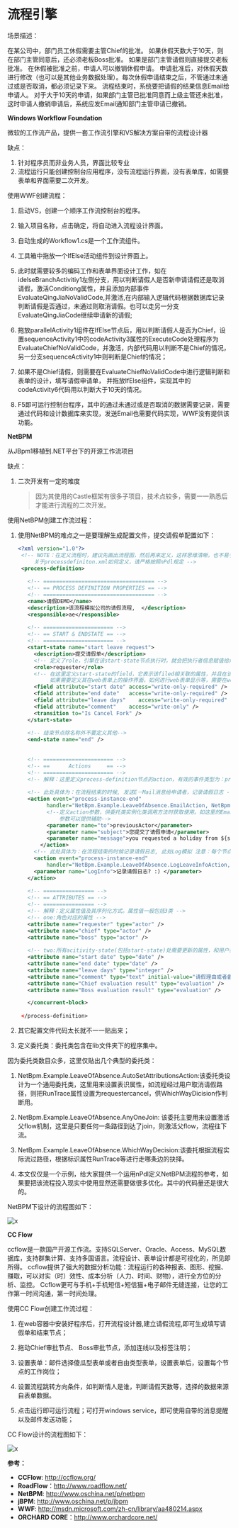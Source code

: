 # 流程引擎



场景描述：

在某公司中，部门员工休假需要主管Chief的批准。
如果休假天数大于10天，则 在部门主管同意后，还必须老板Boss批准。
如果是部门主管请假则直接提交老板批准。
在休假被批准之前，申请人可以撤销休假申请。
申请批准后，对休假天数进行修改（也可以是其他业务数据处理）。每次休假申请结束之后，不管通过未通过或是否取消，都必须记录下来。
流程结束时，系统要把请假的结果信息Email给申请人。
对于大于10天的申请，如果部门主管已批准同意而上级主管还未批准，这时申请人撤销申请后，系统应发Email通知部门主管申请已撤销。

**Windows Workflow Foundation**

微软的工作流产品，提供一套工作流引擎和VS解决方案自带的流程设计器

缺点：

1. 针对程序员而非业务人员，界面比较专业
2. 流程运行只能创建控制台应用程序，没有流程运行界面，没有表单库，如需要表单和界面需要二次开发。

使用WWF创建流程：

1. 启动VS，创建一个顺序工作流控制台的程序。

2. 输入项目名称，点击确定，将自动进入流程设计界面。

3. 自动生成的Workflow1.cs是一个工作流组件。

4. 工具箱中拖放一个IfElse活动组件到设计界面上。

5. 此时就需要较多的编码工作和表单界面设计工作，如在idelseBranchActivitiy1左侧分支，用以判断请假人是否新申请请假还是取消请假，激活Conditiong属性，并且添加内部事件EvaluateQingJiaNoValidCode,并激活,在内部输入逻辑代码根据数据库记录判断请假是否通过，未通过则取消请假。也可以走另一分支EvaluateQingJiaCode继续申请新的请假;

6. 拖放parallelActivity1组件在IfElse节点后，用以判断请假人是否为Chief，设置sequenceActivity1中的codeActivity3属性的ExecuteCode处理程序为EvaluateChiefNoValidCode，并激活，内部代码用以判断不是Chief的情况，另一分支sequenceActivity1中则判断是Chief的情况；

7. 如果不是Chief请假，则需要在EvaluateChiefNoValidCode中进行逻辑判断和表单的设计，填写请假申请单， 并拖放IfElse组件，实现其中的codeActivity6代码用以判断大于10天的情况。

8. F5即可运行控制台程序，其中的通过未通过或是否取消的数据需要记录，需要通过代码和设计数据库来实现，发送Email也需要代码实现，WWF没有提供该功能。

**NetBPM**

从JBpm1移植到.NET平台下的开源工作流项目

缺点：

1. 二次开发有一定的难度

   > 因为其使用的Castle框架有很多子项目，技术点较多，需要一一熟悉后才能进行流程的二次开发。

使用NetBPM创建工作流过程：

1. 使用NetBPM的难点之一是要理解生成配置文件，提交请假单配置如下：

   ```xml
   <?xml version="1.0"?>
    <!-- NOTE：在定义流程时，建议先画出流程图，然后再来定义，这样思维清晰，也不易于出错
        关于processdefiniton.xml如何定义，请严格按照nPdl规定 -->
    <process-definition>
    
      <!-- =================================== -->
      <!-- == PROCESS DEFINITION PROPERTIES == -->
      <!-- =================================== -->  
      <name>请假DEMO</name>
      <description>该流程模拟公司的请假流程,  </description>
      <responsible>ae</responsible>
    
      <!-- ====================== -->
      <!-- == START & ENDSTATE == -->
      <!-- ====================== -->
      <start-state name="start leave request">
        <description>提交请假单</description>
        <!-- 定义了role，引擎在该start-state节点执行时，就会把执行者信息赋值给角色对应的属性“requester” -->
        <role>requester</role>
        <!-- 在这里定义start-state的field，它表示该filed相关联的属性，并且在该state，它对属性的访问权利。
             如果需要定义其在web表单上的操作界面，如何进行web表单显示等，需要在webinterface.xml文件对应节点补充该field -->
        <field attribute="start date" access="write-only-required" />
        <field attribute="end date"   access="write-only-required" />
        <field attribute="leave days"    access="write-only-required" />
        <field attribute="comment"    access="write-only" />
        <transition to="Is Cancel Fork" />
      </start-state>
      
      <!-- 结束节点除名称外不要定义其他-->
      <end-state name="end" />
    
    
      <!-- ====================== -->
      <!-- ==      Actions     == -->
      <!-- ====================== -->
      <!-- 解释：这里定义process-definition节点的action，有效的事件类型为：process-instance-start, process-instance-end and process-instance-cancel -->
      
      <!-- 此处具体为：在流程结束的时候, 发送E－Mail消息给申请者，记录请假日志 -->    
      <action event="process-instance-end" 
            handler="NetBpm.Example.LeaveOfAbsence.EmailAction, NetBpm.Example.LeaveOfAbsence"   on-exception="log">
            <!--定义action参数，供委托类实例化类调用方法时获取使用。如这里的EmailAction的run方法发送邮件，需要知道发给谁，邮件标题等等，那么
                参数可以提供辅助-->
            <parameter name="to">previousActor</parameter>
            <parameter name="subject">您提交了请假申请</parameter>
            <parameter name="message">you requested a holiday from ${start date} to ${end date} with comment ${comment}</parameter>
          </action>
        <!-- 此处具体为：在流程结束的时候记录请假日志, 此处Log模拟 注意：每个节点可以定义多个action -->
        <action event="process-instance-end" 
            handler="NetBpm.Example.LeaveOfAbsence.LogLeaveInfoAction, NetBpm.Example.LeaveOfAbsence"   on-exception="log">
        <parameter name="LogInfo">记录请假日志? :) </parameter>
      </action>
    
      <!-- ================ -->
      <!-- == ATTRIBUTES == -->
      <!-- ================ -->
      <!-- 解释：定义属性值及其序列化方式。属性值一般包括3类 -->
      <!-- one:角色对应的属性 -->
      <attribute name="requester" type="actor" />
      <attribute name="chief" type="actor" />
      <attribute name="boss" type="actor" />
      
      <!-- two:所有acitivity-state(包括start-state)处需要更新的属性，和用户表单内容对应 -->
      <attribute name="start date" type="date" />
      <attribute name="end date" type="date" />
      <attribute name="leave days" type="integer" />
      <attribute name="comment" type="text" initial-value="请假理由或者备注" />
      <attribute name="Chief evaluation result" type="evaluation" />
      <attribute name="Boss evaluation result" type="evaluation" />
   
      </concurrent-block>
      
    </process-definition>
   ```

2. 其它配置文件代码太长就不一一贴出来；

3. 定义委托类：委托类包含在lib文件夹下的程序集中。

因为委托类数目众多，这里仅贴出几个典型的委托类：

1. NetBpm.Example.LeaveOfAbsence.AutoSetAttributionsAction:该委托类设计为一个通用委托类，这里用来设置表识属性，如流程经过用户取消请假路径，则把RunTrace属性设置为requestercancel，供WhichWayDicision作判断用。

2. NetBpm.Example.LeaveOfAbsence.AnyOneJoin: 该委托主要用来设置激活父flow机制，这里是只要任何一条路径到达了join，则激活父flow，流程往下流。

3. NetBpm.Example.LeaveOfAbsence.WhichWayDecision:该委托根据流程实际流过路径，根据标识属性RunTrace等进行走哪条边的抉择。

4. 本文仅仅是一个示例，给大家提供一个运用nPdl定义NetBPM流程的参考，如果要把该流程投入现实中使用显然还需要做很多优化。其中的代码量还是很大的。

NetBPM下设计的流程图如下：

![x](./Resources/st047.png)

**CC Flow**

ccflow是一款国产开源工作流。支持SQLServer、Oracle、Access、MySQL数据库，支持群集计算、支持多国语言。流程设计、表单设计都是可视化的，所见即所得。 ccflow提供了强大的数据分析功能：流程运行的各种报表、图形、挖掘、赚取，可以对实（时）效性、成本分析（人力、时间、财物），进行全方位的分析、监控。 Ccflow更可与手机+手机短信+短信猫+电子邮件无缝连接，让您的工作第一时间沟通，第一时间处理。

使用CC Flow创建工作流过程：

1. 在web容器中安装好程序后，打开流程设计器,建立请假流程,即可生成填写请假单和结束节点；

2. 拖动Chief审批节点、 Boss审批节点，添加连线以及标签注明；

3. 设置表单：邮件选择傻瓜型表单或者自由类型表单，设置表单后，设置每个节点的工作岗位；

4. 设置流程跳转方向条件，如判断情人是谁，判断请假天数等，选择的数据来源自表单数据。

5. 点击运行即可运行流程；可打开windows service，即可使用自带的消息提醒以及邮件发送功能；

CC Flow设计的流程图如下：

![x](./Resources/st048.png)



**参考：**

- **CCFlow**: http://ccflow.org/
- **RoadFlow**：http://www.roadflow.net/
- **NetBPM**: http://www.oschina.net/p/netbpm
- **jBPM**: http://www.oschina.net/p/jbpm
- **WWF**: http://msdn.microsoft.com/zh-cn/library/aa480214.aspx
- **ORCHARD CORE**：http://www.orchardcore.net/













